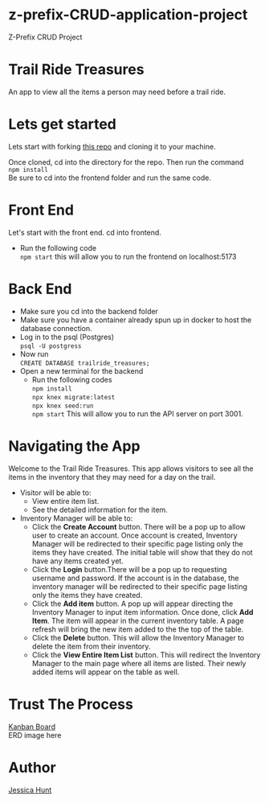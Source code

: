 # z-prefix-CRUD-application-project
Z-Prefix CRUD Project <br />

# Trail Ride Treasures
An app to view all the items a person may need before a trail ride.

# Lets get started
Lets start with forking [this repo](https://github.com/jessicaghunt/z-prefix-CRUD-application-project.git) and cloning it to your machine. <br />

Once cloned, cd into the directory for the repo. Then run the command <br />
``` npm install ``` <br />
Be sure to cd into the frontend folder and run the same code. <br/>

# Front End
Let's start with the front end. cd into frontend. <br />
- Run the following code <br />
``` npm start ``` this will allow you to run the frontend on localhost:5173

# Back End
- Make sure you cd into the backend folder <br />
- Make sure you have a container already spun up in docker to host the database connection. <br />
- Log in to the psql (Postgres) <br />
``` psql -U postgress ``` <br />
- Now run <br />
``` CREATE DATABASE trailride_treasures; ``` <br />
- Open a new terminal for the backend <br />
    - Run the following codes <br />
    ``` npm install ``` <br />
    ``` npx knex migrate:latest ``` <br />
    ``` npx knex seed:run ``` <br />
    ``` npm start ``` This will allow you to run the API server on port 3001.

# Navigating the App
Welcome to the Trail Ride Treasures. This app allows visitors to see all the items in the inventory that they may need for a day on the trail. <br />
- Visitor will be able to: <br />
    - View entire item list. <br />
    - See the detailed information for the item. <br />
- Inventory Manager will be able to: <br />
    - Click the <strong>Create Account</strong> button. There will be a pop up to allow user to create an account. Once account is created, Inventory Manager will be redirected to their specific page listing only the items they have created. The initial table will show that they do not have any items created yet. <br />
    - Click the <strong>Login</strong> button.There will be a pop up to requesting username and password. If the account is in the database, the inventory manager will be redirected to their specific page listing only the items they have created. <br />
    - Click the <strong>Add item</strong> button. A pop up will appear directing the Inventory Manager to input item information. Once done, click <strong>Add Item</strong>. The item will appear in the current inventory table. A page refresh will bring the new item added to the the top of the table.<br />
    - Click the <strong>Delete</strong> button. This will allow the Inventory Manager to delete the item from their inventory.<br />
    - Click the <strong>View Entire Item List</strong> button. This will redirect the Inventory Manager to the main page where all items are listed. Their newly added items will appear on the table as well. <br />

# Trust The Process
[Kanban Board](https://kanbanflow.com/board/feKzjV6) <br />
ERD image here

# Author
[Jessica Hunt](https://github.com/jessicaghunt)
